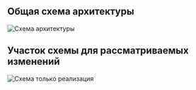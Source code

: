 ## Общая схема архитектуры

![Схема архитектуры](https://user-images.githubusercontent.com/124265597/224028417-1773b5c3-4520-49e8-9ed4-1eea9e7113ad.png)

## Участок схемы для рассматриваемых изменений

![Cхема только реализация](https://user-images.githubusercontent.com/124265597/224028509-d374fb84-c0b6-4a36-9351-72383e01e738.png)

